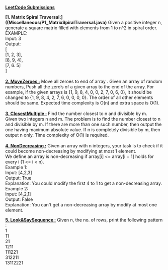 [**LeetCode Submissions**](src/LeetCode)

**[1. Matrix Spiral Traversal:]((Miscellaneous/P1_MatrixSpiralTraversal.java)** Given a positive integer n, generate a square matrix filled with elements from 1 to n^2 in spiral order.
EXAMPLE:\
Input: 3\
Output:\
[\
 [1, 2, 3],\
 [8, 9, 4],\
 [7, 6. 5]\
]\
\
**[2. MoveZeroes :](src/Miscellaneous/P1_MatrixSpiralTraversal.java)** Move all zeroes to end of array
. Given an array of random numbers, Push all the zero’s of a given array to the end of the array. For example, if the given arrays is {1, 9, 8, 4, 0, 0, 2, 7, 0, 6, 0}, it should be changed to {1, 9, 8, 4, 2, 7, 6, 0, 0, 0, 0}. The order of all other elements should be same. Expected time complexity is O(n) and extra space is O(1).\
\
**[3. ClosestMultiple :](src/Miscellaneous/P3_ClosestMultiple.java)** Find the number closest to n and divisible by m.\
Given two integers n and m. The problem is to find the number closest to n and divisible by m. If there are more than one such number, then output the one having maximum absolute value. If n is completely divisible by m, then output n only. Time complexity of O(1) is required.\
\
**[4. NonDecreasing :](src/Miscellaneous/P4_NonDecreasing.java)** Given an array with n integers, your task is to check if it could become non-decreasing by modifying at most 1 element.\
We define an array is non-decreasing if array\[i] <= array\[i + 1] holds for every i (1 <= i < n).\
Example 1:\
Input: \[4,2,3]\
Output: True\
Explanation: You could modify the first 4 to 1 to get a non-decreasing array.\
Example 2:\
Input: \[4,2,1]\
Output: False\
Explanation: You can't get a non-decreasing array by modify at most one element.

**[5. Look&SaySequence :](src/Miscellaneous/P5_LookAndSaySequence.java)** Given n, the no. of rows, print the following pattern :\
1\
11\
21\
1211\
111221\
312211\
13112221                                            
